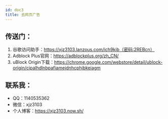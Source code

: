 ```yaml
---
id: doc3
title: 去网页广告
---
```


## 传送门：
1. 谷歌访问助手：https://xjz3103.lanzous.com/ich9kib（密码:2REBcn）
2. Adblock Plus官网：https://adblockplus.org/zh_CN/
3. uBlock Origin下载：https://chrome.google.com/webstore/detail/ublock-origin/cjpalhdlnbpafiamejdnhcphjbkeiagm


## 联系我：
* QQ：1140535362
* 微信：xjz3103
* 个人博客：https://xjz3103.now.sh/